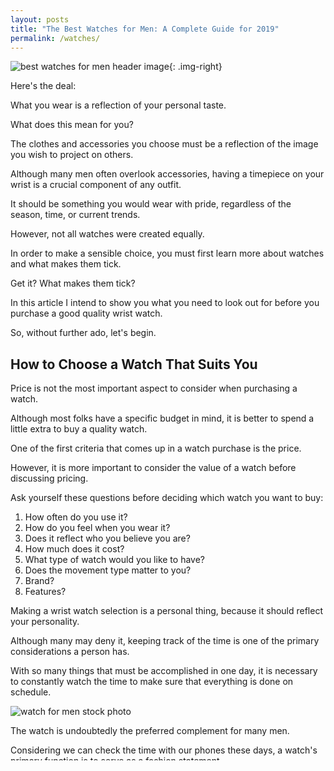 ```yaml
---
layout: posts
title: "The Best Watches for Men: A Complete Guide for 2019" 
permalink: /watches/
---
```

![best watches for men header image](/img/watches/header-images/mens-watch.jpg){: .img-right}

Here's the deal:

What you wear is a reflection of your personal taste.

What does this mean for you?

The clothes and accessories you choose must be a reflection of the image you wish to project on others. 

Although many men often overlook accessories, having a timepiece on your wrist is a crucial component of any outfit. 

It should be something you would wear with pride, regardless of the season, time, or current trends.

However, not all watches were created equally. 
 
In order to make a sensible choice, you must first learn more about watches and what makes them tick.

Get it? What makes them tick? 

In this article I intend to show you what you need to look out for before you purchase a good quality wrist watch. 

So, without further ado, let's begin.

## How to Choose a Watch That Suits You 

Price is not the most important aspect to consider when purchasing a watch.

Although most folks have a specific budget in mind, it is better to spend a little extra to buy a quality watch. 

One of the first criteria that comes up in a watch purchase is the price.

However, it is more important to consider the value of a watch before discussing pricing.
 
Ask yourself these questions before deciding which watch you want to buy: 

1.  How often do you use it?
2.  How do you feel when you wear it?
3.  Does it reflect who you believe you are?
4.  How much does it cost?
5.  What type of watch would you like to have?
6.  Does the movement type matter to you?
7.  Brand?
8.  Features?
 
Making a wrist watch selection is a personal thing, because it should reflect your personality. 

Although many may deny it, keeping track of the time is one of the primary considerations a person has. 

With so many things that must be accomplished in one day, it is necessary to constantly watch the time to make sure that everything is done on schedule.

<img class="img-middle lazyload" alt="watch for men stock photo" data-src="/img/watches/stock/1.jpg" />

The watch is undoubtedly the preferred complement for many men. 

Considering we can check the time with our phones these days, a watch's primary function is to serve as a fashion statement. 

A man with a watch appears more put together, sophisticated, and dominant. 

Of course, it's important to consider the different types of watches before making your decision.
 
## Most Popular Watch Styles
 
When I'm asked "which watch type is the best", I always give the same answer. 

There is no singular best watch type just like there is no singular best car. 

It all depends on what you're looking to do with your watch, and more importantly, your style. 

Your watch needs to showcase your style and personality – it's a fashion statement. 

Here’s what you really need to know about the different types of watches on the market.
 
<img class="img-right lazyload" alt="analog watch example" data-src="/img/watches/styles/analog.jpg" />
### Analog Watch
 
An analog watch comes with a miniature clock-face of 12 hours, with an hour-hand and a minute-hand. 

Some modern analog watches offer a third second-hand, for better accessibility.


### Digital Watch
<img class="img-right lazyload" alt="digital watch example" data-src="/img/watches/styles/digital.jpg" /> 


A digital watch doesn’t come with a dial for the hour, minute, or second-hands, like an analog watch. 

Instead, the hours, minutes, and seconds are displayed digitally on a display screen.

<img class="img-right lazyload" alt="automatic watch example" data-src="/img/watches/styles/automatic.jpg" />
### Automatic Watch

An automatic watch is also commonly referred to as a self-winding watch. 

It runs automatically, backed up by a metal weight called a rotor. 

The rotor supplies energy to the watch to function day and night without wearing down.

An automatic watch is more skilled and energy-efficient than an analog or digital watch. 

<img class="img-right lazyload" alt="dress watch example" data-src="/img/watches/styles/dress.jpg" />
### Dress watch
 
A dress watch is the most stylish and sophisticated watch to buy.

It comes in different styles including contemporary, modern, and minimalistic. 

The best part about buying a dress watch is that it can be paired up with formal, dressy outfits, like a suit or a tuxedo. 

Nothing completes a fancy look quite like a sophisticated dress watch!

<img class="img-right lazyload" alt="quartz watch example" data-src="/img/watches/styles/quartz.png" />
### Quartz Watch
 
A quartz watch comes with a high-powered electronic oscillator which is synchronized by a quartz crystal. 

This is one of the most expensive watches you’ll find. 

Quarts watches boast accurate and efficient performance, but they require battery replacements from time to time. 

Nevertheless, they’re definitely worth the effort because of their stellar reputation, performance, and reliability.

<img class="img-right lazyload" alt="aviator watch example" data-src="/img/watches/styles/aviator.jpg" />
### Aviator Watch
 
An aviator watch is also commonly referred to as a pilot watch. 

It’s the toughest and most effective watch on the market. 

Aviator watches tend to do a great job combining pleasant design features with durability. 

<img class="img-right lazyload" alt="smart watch example" data-src="/img/watches/styles/smart.jpg" />
### Smart Watch
 
As you probably already know, smart watches are a recent 21st century phenomenon. 

It’s a portable device that is generally controlled by your smartphone, offering tons of goodies such as fitness tracking, heart rate monitoring, and app support.

All these categories of watches are chargeable and use a touchscreen – some are even waterproof.

## Watch Budgets 
 
The different grades of watches vary in the craftsmanship, quality of materials, and the amount of labor involved.

Once you figure out what you're looking for, you can then determine your budget. 
 
### Best Watches Under 300 Dollars - Budget Watches
 
These are considered fashion watches that you can purchase to wear with an outfit. 

You are not going to feel too bad if they break after a couple of years. Although watches in this category are not meant to be heirloom pieces, you can find some great deals here and a well-made watch at this price point can last you a long time.

### Best Watches Under 1000 Dollars – Brand & Enthusiast Watches

This is a good price range for men with disposable income looking to purchase their first statement quality watch.

Of all the ranges – this is the one that has the widest variety of quality levels – you can either find extraordinary deals or get ripped off. 

I advise you not to buy your first watch at this price point – first, buy a few cheaper watches to learn more about them, as well as your own taste.

Think of watches at this level as a gateway to the next price point!
 
### Best Watches Under 3000 Dollars – Luxury Watches
 
This is the bracket of well-known names. 

When you're spending this kind of cash on a watch, you're definitely getting what you pay for. 

Once you start to spend this type of money on a timepiece, you need to know more about watches than 99% of other men.

Otherwise, you're probably getting ripped off. 

Luxury watches, by definition, are exclusive items – like a fast car, they signal your ability to afford them to others around you. 
